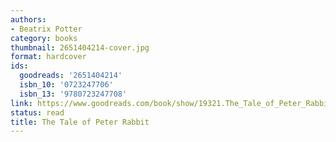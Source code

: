 ```yaml
---
authors:
- Beatrix Potter
category: books
thumbnail: 2651404214-cover.jpg
format: hardcover
ids:
  goodreads: '2651404214'
  isbn_10: '0723247706'
  isbn_13: '9780723247708'
link: https://www.goodreads.com/book/show/19321.The_Tale_of_Peter_Rabbit
status: read
title: The Tale of Peter Rabbit
---
```

